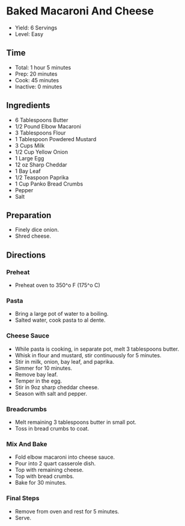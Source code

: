 # Baked Macaroni And Cheese

* Yield: 6 Servings
* Level: Easy

## Time

* Total: 1 hour 5 minutes
* Prep: 20 minutes
* Cook: 45 minutes
* Inactive: 0 minutes

## Ingredients

* 6 Tablespoons Butter
* 1/2 Pound Elbow Macaroni
* 3 Tablespoons Flour
* 1 Tablespoon Powdered Mustard
* 3 Cups Milk
* 1/2 Cup Yellow Onion
* 1 Large Egg
* 12 oz Sharp Cheddar
* 1 Bay Leaf
* 1/2 Teaspoon Paprika
* 1 Cup Panko Bread Crumbs
* Pepper
* Salt

## Preparation

* Finely dice onion.
* Shred cheese.

## Directions

### Preheat

* Preheat oven to 350^o F (175^o C)

### Pasta

* Bring a large pot of water to a boiling.
* Salted water, cook pasta to al dente.

### Cheese Sauce

* While pasta is cooking, in separate pot, melt 3 tablespoons butter.
* Whisk in flour and mustard, stir continuously for 5 minutes.
* Stir in milk, onion, bay leaf, and paprika.
* Simmer for 10 minutes.
* Remove bay leaf.
* Temper in the egg.
* Stir in 9oz sharp cheddar cheese.
* Season with salt and pepper.

### Breadcrumbs

* Melt remaining 3 tablespoons butter in small pot.
* Toss in bread crumbs to coat.

### Mix And Bake

* Fold elbow macaroni into cheese sauce.
* Pour into 2 quart casserole dish.
* Top with remaining cheese.
* Top with bread crumbs.
* Bake for 30 minutes.

### Final Steps

* Remove from oven and rest for 5 minutes.
* Serve.
